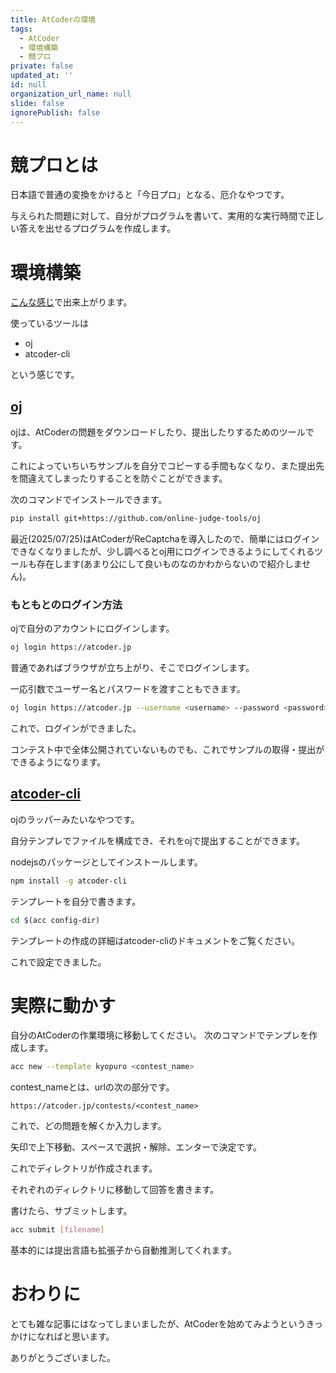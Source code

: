 ```yaml
---
title: AtCoderの環境
tags:
  - AtCoder
  - 環境構築
  - 競プロ
private: false
updated_at: ''
id: null
organization_url_name: null
slide: false
ignorePublish: false
---
```

# 競プロとは
日本語で普通の変換をかけると「今日プロ」となる、厄介なやつです。

与えられた問題に対して、自分がプログラムを書いて、実用的な実行時間で正しい答えを出せるプログラムを作成します。

# 環境構築
[こんな感じ](https://github.com/rotarymars/atcoder-competitive_programming)で出来上がります。

使っているツールは
- oj
- atcoder-cli

という感じです。
## [oj](https://github.com/online-judge-tools/oj)
ojは、AtCoderの問題をダウンロードしたり、提出したりするためのツールです。

これによっていちいちサンプルを自分でコピーする手間もなくなり、また提出先を間違えてしまったりすることを防ぐことができます。

次のコマンドでインストールできます。
```bash
pip install git+https://github.com/online-judge-tools/oj
```

最近(2025/07/25)はAtCoderがReCaptchaを導入したので、簡単にはログインできなくなりましたが、少し調べるとoj用にログインできるようにしてくれるツールも存在します(あまり公にして良いものなのかわからないので紹介しません)。


### もともとのログイン方法
ojで自分のアカウントにログインします。

```bash
oj login https://atcoder.jp
```
普通であればブラウザが立ち上がり、そこでログインします。

一応引数でユーザー名とパスワードを渡すこともできます。

```bash
oj login https://atcoder.jp --username <username> --password <password>
```

これで、ログインができました。

コンテスト中で全体公開されていないものでも、これでサンプルの取得・提出ができるようになります。

## [atcoder-cli](https://github.com/Tatamo/atcoder-cli)
ojのラッパーみたいなやつです。

自分テンプレでファイルを構成でき、それをojで提出することができます。

nodejsのパッケージとしてインストールします。
```bash
npm install -g atcoder-cli
```

テンプレートを自分で書きます。
```bash
cd $(acc config-dir)
```
テンプレートの作成の詳細はatcoder-cliのドキュメントをご覧ください。

これで設定できました。

# 実際に動かす
自分のAtCoderの作業環境に移動してください。
次のコマンドでテンプレを作成します。

```bash
acc new --template kyopuro <contest_name>
```
contest_nameとは、urlの次の部分です。
```
https://atcoder.jp/contests/<contest_name>
```
これで、どの問題を解くか入力します。

矢印で上下移動、スペースで選択・解除、エンターで決定です。

これでディレクトリが作成されます。

それぞれのディレクトリに移動して回答を書きます。

書けたら、サブミットします。
```bash
acc submit [filename]
```
基本的には提出言語も拡張子から自動推測してくれます。

# おわりに
とても雑な記事にはなってしまいましたが、AtCoderを始めてみようというきっかけになればと思います。

ありがとうございました。
